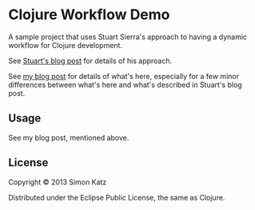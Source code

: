 # Clojure Workflow Demo

A sample project that uses Stuart Sierra's approach to having a
dynamic workflow for Clojure development.

See
[Stuart's blog post](http://thinkrelevance.com/blog/2013/06/04/clojure-workflow-reloaded)
for details of his approach.

See
[my blog post](http://blogish.nomistech.com/clojure/clojure-workflow-demo/)
for details of what's here, especially for a few minor differences
between what's here and what's described in Stuart's blog post.


## Usage

See my blog post, mentioned above.


## License

Copyright © 2013 Simon Katz

Distributed under the Eclipse Public License, the same as Clojure.
